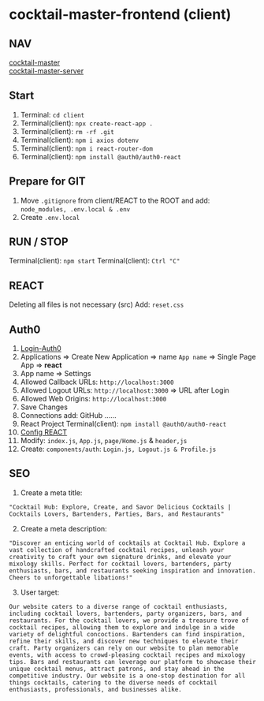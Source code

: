 # cocktail-master-frontend (client)

## NAV

[cocktail-master](https://github.com/VMO2020/cocktail-master)  
[cocktail-master-server](https://github.com/VMO2020/cocktail-master/blob/main/server/BACKEND.md)  

## Start

1. Terminal: `cd client`
2. Terminal(client): `npx create-react-app .`
3. Terminal(client): `rm -rf .git`
4. Terminal(client): `npm i axios dotenv`
5. Terminal(client): `npm i react-router-dom`
6. Terminal(client): `npm install @auth0/auth0-react`

## Prepare for GIT

1. Move `.gitignore` from client/REACT to the ROOT and add: `node_modules, .env.local & .env`
2. Create `.env.local`

## RUN / STOP

Terminal(client): `npm start`
Terminal(client): `Ctrl "C"`

## REACT

Deleting all files is not necessary (src)
Add: `reset.css`

## Auth0

1. [Login-Auth0](https://auth0.com/)
2. Applications => Create New Application => name `App name` => Single Page App => **react**
3. App name => Settings
4. Allowed Callback URLs: `http://localhost:3000`
5. Allowed Logout URLs: `http://localhost:3000` => URL after Login
6. Allowed Web Origins: `http://localhost:3000`
7. Save Changes  
8. Connections add: GitHub ......
9. React Project Terminal(client): `npm install @auth0/auth0-react`
10. [Config REACT](https://auth0.com/docs/quickstart/spa/react/interactive)
11. Modify: `index.js`, `App.js`, `page/Home.js` & `header,js`
12. Create: `components/auth`: `Login.js, Logout.js & Profile.js`

## SEO

1. Create a meta title:  

`"Cocktail Hub: Explore, Create, and Savor Delicious Cocktails | Cocktails Lovers, Bartenders, Parties, Bars, and Restaurants"`

2. Create a meta description:

`"Discover an enticing world of cocktails at Cocktail Hub. Explore a vast collection of handcrafted cocktail recipes, unleash your creativity to craft your own signature drinks, and elevate your mixology skills. Perfect for cocktail lovers, bartenders, party enthusiasts, bars, and restaurants seeking inspiration and innovation. Cheers to unforgettable libations!"`

3. User target:

`Our website caters to a diverse range of cocktail enthusiasts, including cocktail lovers, bartenders, party organizers, bars, and restaurants. For the cocktail lovers, we provide a treasure trove of cocktail recipes, allowing them to explore and indulge in a wide variety of delightful concoctions. Bartenders can find inspiration, refine their skills, and discover new techniques to elevate their craft. Party organizers can rely on our website to plan memorable events, with access to crowd-pleasing cocktail recipes and mixology tips. Bars and restaurants can leverage our platform to showcase their unique cocktail menus, attract patrons, and stay ahead in the competitive industry. Our website is a one-stop destination for all things cocktails, catering to the diverse needs of cocktail enthusiasts, professionals, and businesses alike.`
